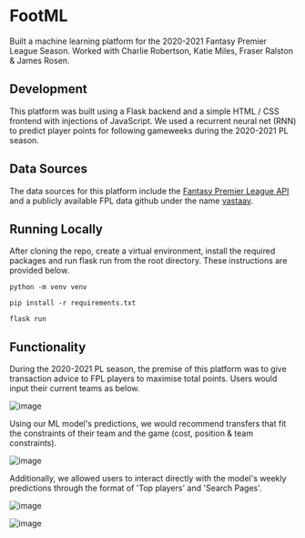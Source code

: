# FootML

Built a machine learning platform for the 2020-2021 Fantasy Premier League Season. Worked with Charlie Robertson, Katie Miles, Fraser Ralston & James Rosen. 


## Development

This platform was built using a Flask backend and a simple HTML / CSS frontend with injections of JavaScript. We used a recurrent neural net (RNN) to predict player points for following gameweeks during the 2020-2021 PL season. 

## Data Sources

The data sources for this platform include the [Fantasy Premier League API](https://fpl.readthedocs.io/en/latest/#) and a publicly available FPL data github under the name [vastaav](https://github.com/vaastav/Fantasy-Premier-League).

## Running Locally 

After cloning the repo, create a virtual environment, install the required packages and run flask run from the root directory. These instructions are provided below.
```
python -m venv venv
```
```
pip install -r requirements.txt
```
```
flask run
```

## Functionality

During the 2020-2021 PL season, the premise of this platform was to give transaction advice to FPL players to maximise total points. Users would input their current teams as below.

![image](https://github.com/rayanmelwani/FootML/assets/47063984/de9c4196-c04e-43d8-8f97-628941ab21ef)

Using our ML model's predictions, we would recommend transfers that fit the constraints of their team and the game (cost, position & team constraints).

![image](https://github.com/rayanmelwani/FootML/assets/47063984/4a5673e8-9000-4df5-9e17-f8b446896a25)

Additionally, we allowed users to interact directly with the model's weekly predictions through the format of 'Top players' and 'Search Pages'.

![image](https://github.com/rayanmelwani/FootML/assets/47063984/072d30d0-f45c-472c-8594-913cfa2683fa)

![image](https://github.com/rayanmelwani/FootML/assets/47063984/46f670ca-32d8-4320-bd0a-b3ead1e43aa1)
